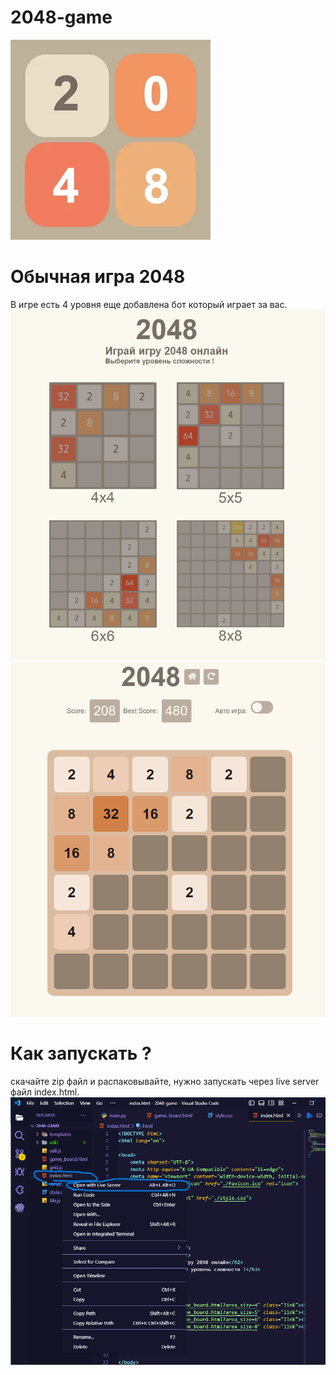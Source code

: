 # 2048-game
![2048](https://github.com/nurhatmurathan/2048-game/blob/main/templates/favicon.ico)
# Обычная игра 2048
В игре есть 4 уровня еще добавлена бот который играет за вас.
![Меню игры](https://github.com/nurhatmurathan/2048-game/blob/main/wiki/home-pg.png)
![Игровая поля 5х5](https://github.com/nurhatmurathan/2048-game/blob/main/wiki/game5x5.png)
# Как запускать ?
скачайте zip файл и распаковывайте, нужно запускать через live server файл index.html.
![live server on vs code](https://github.com/nurhatmurathan/2048-game/blob/main/wiki/run-server.png)
